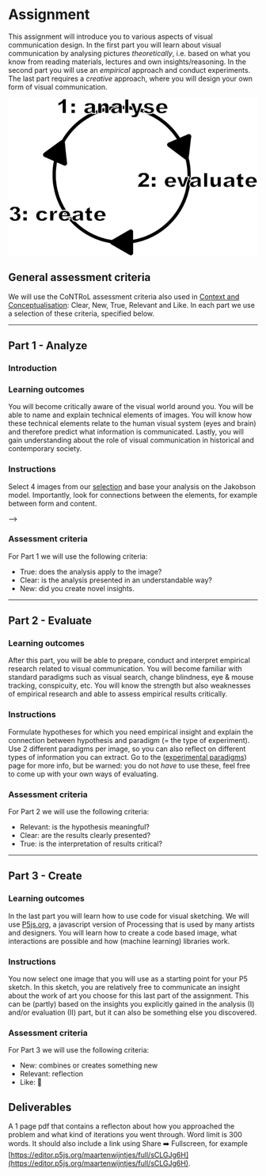 # Assignment

<!--
### Resources
You can use the reader (VCD) and our lectures as resource material. We will explain all the basics of perception and design. If you need more resources I recommend Visual Thinking for Design (perception & design) and Ways of Seeing (meaning).  
-->

This assignment will introduce you to various aspects of visual communication design. In the first part you will learn about visual communication by analysing pictures *theoretically*, i.e. based on what you know from reading materials, lectures and own insights/reasoning. In the second part you will use an *empirical* approach and conduct experiments. The last part requires a *creative* approach, where you will design your own form of visual communication.


![alt text](images/cycle.png "Research cycle")



<!--Before starting the assignment, you will choose 6 images from our <a href="{{site.baseurl}}/selection2021">selection</a>. We carefully curated a set of interesting works that fit the course' context well. You will start with 6 images in the first part part 1, 2 for second part and 1 for the last part:
-->



<!--![](images/overviewSelectionProcedure.png)
-->


## General assessment criteria
We will use the CoNTRoL assessment criteria also used in [Context and Conceptualisation](https://studiegids.tudelft.nl/a101_displayCourse.do?course_id=36962): Clear, New, True, Relevant and Like. In each part we use a selection of these criteria, specified below.



* * *
## Part 1 - Analyze

### Introduction


<!--You can analyse a picture in a million different ways, so we need some kind of framework. We believe the Jakobson model is well suited to address  important elements of visual communication. This model consists of 6 elements that serve as a framework to start your thinking about visual communication.




* **Sender** Who is the sender? Is the sender also the creator? What is the intention behind the message?
* **Receiver** Who will be reached by the message? How is the message interpreted? How does the message affect the receivers' state of mind?
* **Context** What is the historical and social context? But also: what is the physical context, a museum, on the street, in a cave. And a bit meta: what is the form-context?
* **Contact** What physical medium is used? Is it real or a facsimile? What network established contact between the sender and receiver?
* **Code** What visual style is used to convey the message? What are the building blocks of the image? What are the conventions used?
* **Message** What can be seen in the image, what objects, persons, relations, narratives are present?

When doing the analysis, don't worry about...

* to which elements something belongs. It is either of interest (to you) or it's not, but it does not matter whether it belongs to 'code' or 'message'.
* following the list like a questionnaire. You can do it as a start, but then start connecting dots & removing irrelevant info.

but do worry about...

* follow up your observation with questions and reasoning, generalize, discuss implications etc. For example, when you find that the work was not made/produced by the artist: how would that affect your own appreciation, and that of the public? And are there other examples of outsourcing production? Is it happening today? In which areas? Would it be allowed to let another student 'produce' your assignment like an artwork, or is that fraud?
* enjoy developing original thoughts. Off course you can search for info but let that be a start, not the finish. Don't worry whether your original thoughts are maybe already known somewhere. It is really about the process that you can experience creating insights.

-->




<!--Gombrich (1972) distinguishes between the *expressive*, *arousing* and *descriptive* function of images. In ‘A Primer of Visual Literacy’ (1973) Donis A. Dondis breaks down the expression and reception of visual messages on three levels of information retrieval: representation, abstraction and symbolism. All of  these levels “are interconnected and overlapping, but can be sufficiently distinguished from each other so that they can be analysed both as to their value as potential tactics for message-making and their quality in the process of seeing.” Furthermore, during the lectures and in the book we discussed the perceptual (what?), technical (how?) and contextual ingredients (when, where and why?) of visual communication. Taken together, we have a list of visual communication elements:

* Expressive: What was the intention of the artist/designer?
* Arousing: Who is it made for and how is it received?
* Descriptive: What information is transmitted?
* Representationally: What can be seen and recognised?
* Abstractly: Which more direct, emotional, and primitive message-making means are used?
* Symbolically: Which coded symbol system can be deciphered?
* Perceptual: What ingredients, such as color, texture and space are used?
* Technical: What media are used, how is it made?
* Contextual: What is the historical, social (economical) and cultural context?

Take notice that this list is *interconnected, overlapping and incomplete*. UPDATE, we made a [google doc](https://docs.google.com/document/d/1DXR6YJvkKFGXYpCBWHJ_l7DvIVPb6xvPAWK_nSsrElE/edit?usp=sharing) where we changed the order of the elements a bit, and gave some example questions that could be answered.
-->


### Learning outcomes
You will become critically aware of the visual world around you. You will be able to name and explain technical elements of images. You will know how these technical elements relate to the human visual system (eyes and brain) and therefore predict what information is communicated. Lastly, you will gain understanding about the role of visual communication in historical and contemporary society.  

### Instructions

Select 4 images from our <a href="{{site.baseurl}}/selection2021">selection</a> and base your analysis on the Jakobson model. Importantly, look for connections between the elements, for example between form and content.


<!--
**First** you will analyse these elements individually. You do not have to discuss all 9 elements for each image, only when they are relevant. But try to at least discuss each element at least once.

**Second**, you will synthesize the analysis by discussing connections between any of the elements. You are free in choosing which combinations.
-->
<!--You are free to choose 6 images from the selection we made for you. We suggest to base your selection on:
* your personal interest
* affords different types of analysis
* seem potentially interesting for Part 2 (empirically evaluation)-->


<!--### Deliverables
Use one A4 for each image with a maximum of 250 words. Illustrations can support your argumentation. The A4 pages should be bundled in 1 pdf file. Please make sure that this file does not exceed 20Mb. You can use ‘reduced filesize’ options in Adobe, for example. <!--The purpose here is twofold: 1) my hard disk is limited and 2) some of you need to gain awareness of file size management 🤔, it will look unprofessional if you would send out a 200Mb portfolio, for example. -->
-->


### Assessment criteria
For Part 1 we will use the following criteria:
* True: does the analysis apply to the image?
* Clear: is the analysis presented in an understandable way?
* New: did you create novel insights.

<!--PDATE: The Rubric
![alt text](images/Rubrics1.png "Rubric Part 1")
-->


<!--### Rubric
![alt text](images/Rubrics1.png "Rubric Part 1")-->

<!--
### Dates
- Draft: 20-mar-2020
- Video feedback: 23-mar-2020
- Final: 30-mar-2020
-->

* * *
## Part 2 - Evaluate

### Learning outcomes
After this part, you will be able to prepare, conduct and interpret empirical research related to visual communication. You will become familiar with standard paradigms such as visual search, change blindness, eye & mouse tracking, conspicuity, etc. You will know the strength but also weaknesses of empirical research and able to assess empirical results critically.

### Instructions
Formulate hypotheses for which you need empirical insight and explain the connection between hypothesis and paradigm (= the type of experiment). Use 2 different paradigms per image, so you can also reflect on different types of information you can extract. Go to the (<a href="{{site.baseurl}}/paradigms">experimental paradigms</a>) page for more info, but be warned: you do not _have_ to use these, feel free to come up with your own ways of evaluating.



### Assessment criteria
For Part 2 we will use the following criteria:
* Relevant: is the hypothesis meaningful?
* Clear: are the results clearly presented?
* True: is the interpretation of results critical?

<!--UPDATE: The Rubric
![alt text](images/rubrics2.png "Rubric Part 2")
-->

<!--
### Dates
- Draft: 1-apr-2020
- Video feedback: 30-mar-2020
- Final: 15-apr-2020
-->

* * *
## Part 3 - Create

### Learning outcomes
In the last part you will learn how to use code for visual sketching. We will use [P5js.org](https://P5js.org), a javascript version of Processing that is used by many artists and designers. You will learn how to create a code based image, what interactions are possible and how (machine learning) libraries work.

### Instructions
You now select one image that you will use as a starting point for your P5 sketch. In this sketch, you are relatively free to communicate an insight about the work of art you choose for this last part of the assignment. This can be (partly) based on the insights you explicitly gained in the analysis (I) and/or evaluation (II) part, but it can also be something else you discovered.  

### Assessment criteria
For Part 3 we will use the following criteria:
* New: combines or creates something new
* Relevant: reflection
* Like: 🙂

<!--UPDATE: The Rubric
![alt text](images/rubrics3.png "Rubric Part 3" )
-->

## Deliverables


A 1 page pdf that contains a reflecton about how you approached the problem and what kind of iterations you went through. Word limit is 300 words. It should also include a link using Share ➡️ Fullscreen, for example [https://editor.p5js.org/maartenwijntjes/full/sCLGJg6H](https://editor.p5js.org/maartenwijntjes/full/sCLGJg6H).
